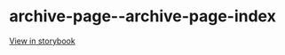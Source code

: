 # archive-page--archive-page-index

[View in storybook](https://raw.githack.com/Independent-Digital-News-and-Media-Ltd/standard-pwamp-sb/PR-332-sb/index.html?path=/story/archive-page--archive-page-index)